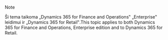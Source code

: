 > [!NOTE]
> <span data-ttu-id="52147-101">Ši tema taikoma „Dynamics 365 for Finance and Operations‟ „Enterprise‟ leidimui ir „Dynamics 365 for Retail‟.</span><span class="sxs-lookup"><span data-stu-id="52147-101">This topic applies to both Dynamics 365 for Finance and Operations, Enterprise edition and to Dynamics 365 for Retail.</span></span> 